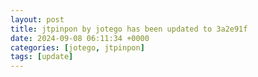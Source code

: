 ```yaml
---
layout: post
title: jtpinpon by jotego has been updated to 3a2e91f
date: 2024-09-08 06:11:34 +0000
categories: [jotego, jtpinpon]
tags: [update]
---
```


